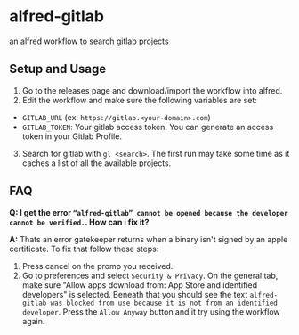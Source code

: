 # alfred-gitlab

an alfred workflow to search gitlab projects

## Setup and Usage

1. Go to the releases page and download/import the workflow into alfred.
2. Edit the workflow and make sure the following variables are set:

* `GITLAB_URL` (ex: `https://gitlab.<your-domain>.com`)
* `GITLAB_TOKEN`: Your gitlab access token.  You can generate an access token in your Gitlab Profile.

3. Search for gitlab with `gl <search>`.  The first run may take some time as it caches a list of all the available projects.

## FAQ

**Q: I get the error `“alfred-gitlab” cannot be opened because the developer cannot be verified.`.  How can i fix it?**

**A:** Thats an error gatekeeper returns when a binary isn't signed by an apple certificate.  To fix that follow these steps:

  1. Press cancel on the promp you received.
  2. Go to preferences and select `Security & Privacy`.  On the general tab, make sure "Allow apps download from: App Store and identified developers" is selected.  Beneath that you should see the text `alfred-gitlab was blocked from use because it is not from an identified developer`.  Press the `Allow Anyway` button and it try using the workflow again.
